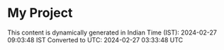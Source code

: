 # My Project

This content is dynamically generated in Indian Time (IST): 2024-02-27 09:03:48 IST
Converted to UTC: 2024-02-27 03:33:48 UTC
